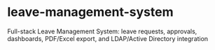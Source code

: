 # leave-management-system
Full-stack Leave Management System: leave requests, approvals, dashboards, PDF/Excel export, and LDAP/Active Directory integration

